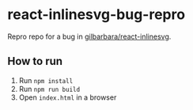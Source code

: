 # react-inlinesvg-bug-repro
Repro repo for a bug in [gilbarbara/react-inlinesvg](https://github.com/gilbarbara/react-inlinesvg).

## How to run

1. Run `npm install`
2. Run `npm run build`
3. Open `index.html` in a browser
